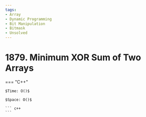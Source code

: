 ```yaml
---
tags:
- Array
- Dynamic Programming
- Bit Manipulation
- Bitmask
- Unsolved
---
```



# 1879. Minimum XOR Sum of Two Arrays

=== "C++"

    $Time: O()$

    $Space: O()$

    ``` c++
    ```